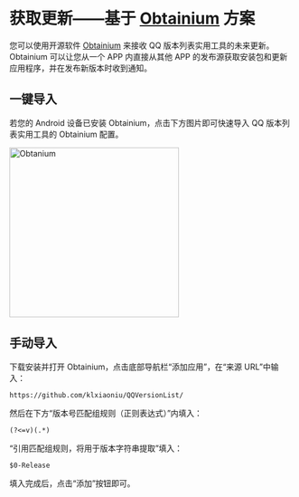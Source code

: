 # 获取更新——基于 [Obtainium](https://github.com/ImranR98/Obtainium) 方案

您可以使用开源软件 [Obtainium](https://github.com/ImranR98/Obtainium) 来接收 QQ 版本列表实用工具的未来更新。Obtainium 可以让您从一个 APP 内直接从其他 APP 的发布源获取安装包和更新应用程序，并在发布新版本时收到通知。

## 一键导入

若您的 Android 设备已安装 Obtainium，点击下方图片即可快速导入 QQ 版本列表实用工具的 Obtainium 配置。

<a href='http://apps.obtainium.imranr.dev/redirect.html?r=obtainium://app/%7B%22id%22:%22com.xiaoniu.qqversionlist%22,%22url%22:%22https://github.com/klxiaoniu/QQVersionList%22,%22author%22:%22%E5%BF%AB%E4%B9%90%E5%B0%8F%E7%89%9B%E3%80%81%E6%9C%89%E9%B2%AB%E9%9B%AA%E7%8B%90%22,%22name%22:%22QQ%20%E7%89%88%E6%9C%AC%E5%88%97%E8%A1%A8%E5%AE%9E%E7%94%A8%E5%B7%A5%E5%85%B7%22,%22preferredApkIndex%22:0,%22additionalSettings%22:%22%7B%5C%22includePrereleases%5C%22:false,%5C%22appName%5C%22:%5C%22QQ%20%E7%89%88%E6%9C%AC%E5%88%97%E8%A1%A8%E5%AE%9E%E7%94%A8%E5%B7%A5%E5%85%B7%5C%22,%5C%22versionExtractionRegEx%5C%22:%5C%22(?%3C=v)(.*)%5C%22,%5C%22matchGroupToUse%5C%22:%5C%22$0-Release%5C%22%7D%22%7D'><img src='https://raw.githubusercontent.com/ImranR98/Obtainium/main/assets/graphics/badge_obtainium.png' width="300" alt="Obtanium"></a>

## 手动导入

下载安装并打开 Obtainium，点击底部导航栏“添加应用”，在“来源 URL”中输入：

```
https://github.com/klxiaoniu/QQVersionList/
```

然后在下方“版本号匹配组规则（正则表达式）”内填入：

```
(?<=v)(.*)
```

“引用匹配组规则，将用于版本字符串提取”填入：

```
$0-Release
```

填入完成后，点击“添加”按钮即可。